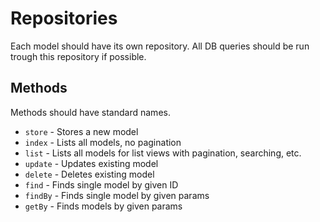 # Repositories

Each model should have its own repository. All DB queries should be run trough this
repository if possible.

## Methods

Methods should have standard names.

- `store` - Stores a new model
- `index` - Lists all models, no pagination
- `list` - Lists all models for list views with pagination, searching, etc.
- `update` - Updates existing model
- `delete` - Deletes existing model
- `find` - Finds single model by given ID
- `findBy` - Finds single model by given params
- `getBy` - Finds models by given params